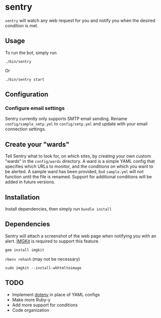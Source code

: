 sentry
======
`sentry` will watch any web request for you and notify you when the desired condition is met.

## Usage
To run the bot, simply run

`./bin/sentry`

Or

`./bin/sentry start`

## Configuration

### Configure email settings
Sentry currently only supports SMTP email sending. Rename `config/sample_smtp.yml` to `config/smtp.yml` and update with your email connection settings.

## Create your "wards"
Tell Sentry what to look for, on which sites, by creating your own custom "wards" in the `config/wards` directory. A ward is a simple YAML config that specifies which URLs to monitor, and the conditions on which you want to be alerted. A sample ward has been provided, but `sample.yml` will not function until the file is renamed. Support for additional conditions will be added in future versions.

## Installation
Install dependencies, then simply run `bundle install`

## Dependencies

Sentry will attach a screenshot of the web page when notifying you with an alert. [IMGKit](https://github.com/csquared/IMGKit) is required to support this feature.

`gem install imgkit`

`rbenv rehash` (may not be necessary)

`sudo imgkit --install-wkhtmltoimage`

## TODO
- Implement [dotenv](https://github.com/bkeepers/dotenv) in place of YAML configs
- Make more Ruby-y
- Add more support for conditions
- Code organization